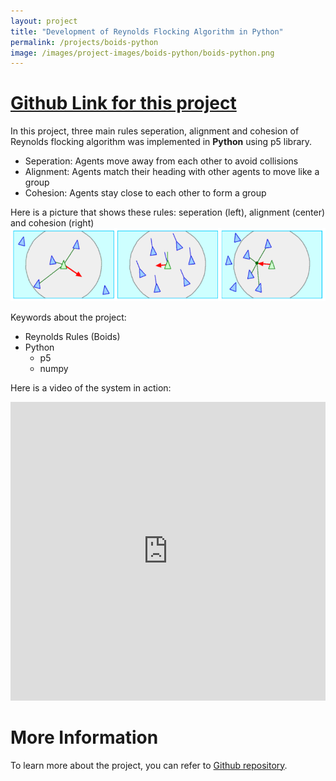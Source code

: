```yaml
---
layout: project
title: "Development of Reynolds Flocking Algorithm in Python"
permalink: /projects/boids-python
image: /images/project-images/boids-python/boids-python.png
---
```


# [Github Link for this project](https://github.com/samialperen/boids_ros)

In this project, three main rules seperation, alignment and cohesion of Reynolds flocking algorithm was implemented in **Python** using p5 library. 
* Seperation: Agents move away from each other to avoid collisions   
* Alignment: Agents match their heading with other agents to move like a group
* Cohesion: Agents stay close to each other to form a group

Here is a picture that shows these rules: seperation (left), alignment (center) and cohesion (right)
![Three Reynold Rules](/images/project-images/boids-python/boidsrules.png)

Keywords about the project:
* Reynolds Rules (Boids)
* Python
    * p5
    * numpy

Here is a video of the system in action:
<iframe width="100%" height="478" src="https://www.youtube.com/embed/FrZhVGtqgoM" frameborder="0" allowfullscreen></iframe>
<br />

# More Information
To learn more about the project, you can refer to [Github repository](https://github.com/samialperen/boids-python).
